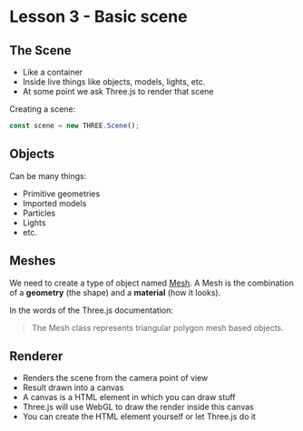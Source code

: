 # Lesson 3 - Basic scene

## The Scene

- Like a container
- Inside live things like objects, models, lights, etc.
- At some point we ask Three.js to render that scene

Creating a scene:

```Javascript
const scene = new THREE.Scene();
```

## Objects

Can be many things:

- Primitive geometries
- Imported models
- Particles
- Lights
- etc.

## Meshes

We need to create a type of object named [Mesh](https://threejs.org/docs/#api/en/objects/Mesh). A Mesh is the combination of a **geometry** (the shape) and a **material** (how it looks).

In the words of the Three.js documentation:

> The Mesh class represents triangular polygon mesh based objects.

## Renderer

- Renders the scene from the camera point of view
- Result drawn into a canvas
- A canvas is a HTML element in which you can draw stuff
- Three.js will use WebGL to draw the render inside this canvas
- You can create the HTML element yourself or let Three.js do it
